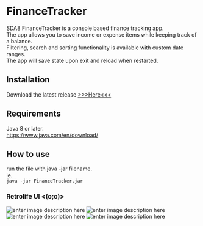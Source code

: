 # FinanceTracker
SDA8 FinanceTracker is a console based finance tracking app.  
The app allows you to save income or expense items while keeping track of a balance.  
Filtering, search and sorting functionality is available with custom date ranges.  
The app will save state upon exit and reload when restarted.


## Installation
Download the latest release [>>>Here<<<](https://github.com/pXius/FinanceTracker/releases/tag/1.0)

## Requirements
Java 8 or later.  
https://www.java.com/en/download/

## How to use
run the file with java -jar filename.  
ie.  
`java -jar FinanceTracker.jar`


### Retrolife UI <(o;o)>
![enter image description here](https://i.imgur.com/tw9DSKW.png)
![enter image description here](https://i.imgur.com/JS2ybAI.png)
![enter image description here](https://i.imgur.com/UdUEAcc.png)
![enter image description here](https://i.imgur.com/4t4skqh.png)
